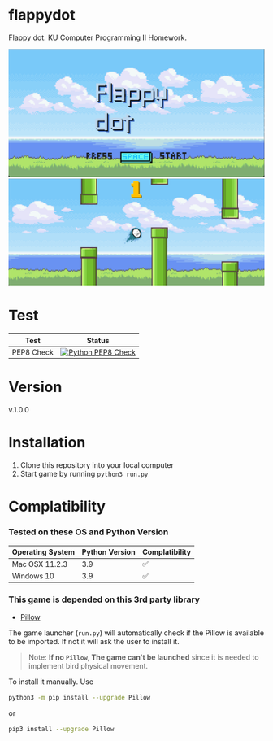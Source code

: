 # flappydot
Flappy dot. KU Computer Programming II Homework.

![TitleImage](https://github.com/sirateek/flappydot/raw/main/images/example/title.png)
![In-Game Image](https://github.com/sirateek/flappydot/raw/main/images/example/in-game.png)

# Test
| Test       | Status                                                                                                                                                               |
|------------|----------------------------------------------------------------------------------------------------------------------------------------------------------------------|
| PEP8 Check | [![Python PEP8 Check](https://github.com/sirateek/flappydot/actions/workflows/pep8.yml/badge.svg)](https://github.com/sirateek/flappydot/actions/workflows/pep8.yml) |

# Version
v.1.0.0
# Installation
1. Clone this repository into your local computer
2. Start game by running `python3 run.py`

# Complatibility
### Tested on these OS and Python Version
| Operating System | Python Version | Complatibility |
|------------------|----------------|----------------|
| Mac OSX 11.2.3   | 3.9            | ✅              |
| Windows 10       | 3.9            | ✅              |

### This game is depended on this 3rd party library
- [Pillow](https://github.com/python-pillow/Pillow)

The game launcher (`run.py`) will automatically check if the Pillow is available to be imported. If not it will ask the user to install it.

> Note: **If no `Pillow`, The game can't be launched** since it is needed to implement bird physical movement.

To install it manually. Use
```bash
python3 -m pip install --upgrade Pillow
```
or
```bash
pip3 install --upgrade Pillow
```

